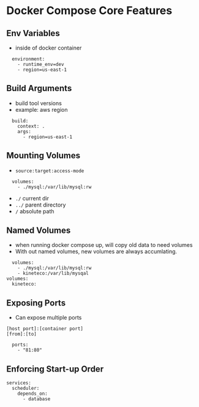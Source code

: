 # Docker Compose Core Features

## Env Variables
* inside of docker container
```
  environment:
    - runtime_env=dev
    - region=us-east-1
```

## Build Arguments
* build tool versions
* example: aws region
```
  build:
    context: .
    args: 
      - region=us-east-1
```

## Mounting Volumes
* `source:target:access-mode`
```
  volumes:
    - ./mysql:/var/lib/mysql:rw
```
* `./` current dir
* `../` parent directory
* `/` absolute path

## Named Volumes
* when running docker compose up, will copy old data to need volumes
* With out named volumes, new volumes are always accumlating. 
```
  volumes:
    - ./mysql:/var/lib/mysql:rw
    - kineteco:/var/lib/mysqal
volumes:
  kineteco: 
```

## Exposing Ports
* Can expose multiple ports
```
[host port]:[container port]
[from]:[to]
```

```
  ports:
    - "81:80"
```

## Enforcing Start-up Order
```
services:
  scheduler:
    depends_on:
      - database
```
